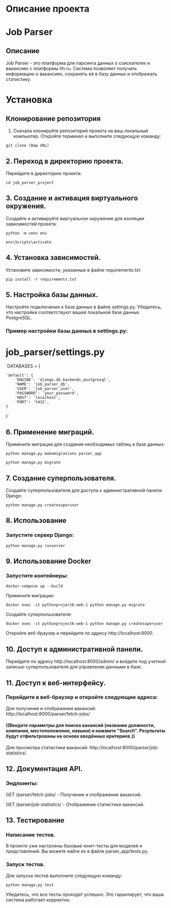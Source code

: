 # Описание проекта

# Job Parser
## Описание

Job Parser - это платформа для парсинга данных о соискателях и вакансиях с платформы hh.ru. Система позволяет получать информацию о вакансиях, сохранять её в базу данных и отображать статистику.
# Установка
## Клонирование репозитория
1. Сначала клонируйте репозиторий проекта на ваш локальный компьютер. Откройте терминал и выполните следующую команду:

`git clone (Ваш URL)`

## 2. Переход в директорию проекта.

Перейдите в директорию проекта:

`cd job_parser_project`

## 3. Создание и активация виртуального окружения.

Создайте и активируйте виртуальное окружение для изоляции зависимостей проекта:

`python -m venv env`

`env\Scripts\activate`
## 4. Установка зависимостей.

Установите зависимости, указанные в файле requirements.txt:

`pip install -r requirements.txt`

## 5. Настройка базы данных.

Настройте подключение к базе данных в файле settings.py. Убедитесь, что настройки соответствуют вашей локальной базе данных PostgreSQL.

### Пример настройки базы данных в settings.py:

# job_parser/settings.py

`DATABASES = {

    'default': {
        'ENGINE': 'django.db.backends.postgresql',
        'NAME': 'job_parser_db',
        'USER': 'job_parser_user',
        'PASSWORD': 'your_password',
        'HOST': 'localhost',
        'PORT': '5432',
    }
}`
## 6. Применение миграций.

Примените миграции для создания необходимых таблиц в базе данных:

`python manage.py makemigrations parser_app`

`python manage.py migrate`

## 7. Создание суперпользователя.

Создайте суперпользователя для доступа к административной панели Django:

`python manage.py createsuperuser`

## 8. Использование

### Запустите сервер Django:

`python manage.py runserver`

## 9. Использование Docker

### Запустите контейнеры:

`docker-compose up --build`

Примените миграции:

`docker exec -it pythonproject6-web-1 python manage.py migrate`

Создайте суперпользователя:

`docker exec -it pythonproject6-web-1 python manage.py createsuperuser`

Откройте веб-браузер и перейдите по адресу http://localhost:8000.

## 10. Доступ к административной панели.

Перейдите по адресу http://localhost:8000/admin/ и войдите под учетной записью суперпользователя для управления данными в базе.

## 11. Доступ к веб-интерфейсу.

### Перейдите в веб-браузер и откройте следующие адреса:

Для получения и отображения вакансий: http://localhost:8000/parser/fetch-jobs/

#### ((Введите параметры для поиска вакансий (название должности, компания, местоположение, навыки) и нажмите "Search". Результаты будут отфильтрованы на основе введённых критериев.))

Для просмотра статистики вакансий: http://localhost:8000/parser/job-statistics/


## 12. Документация API.

### Эндпоинты:

GET /parser/fetch-jobs/ - Получение и отображение вакансий.

GET /parser/job-statistics/ - Отображение статистики вакансий.

## 13. Тестирование

### Написание тестов.

В проекте уже настроены базовые юнит-тесты для моделей и представлений. Вы можете найти их в файле parser_app/tests.py.

### Запуск тестов.

Для запуска тестов выполните следующую команду:

`python manage.py test`

Убедитесь, что все тесты проходят успешно. Это гарантирует, что ваша система работает корректно.